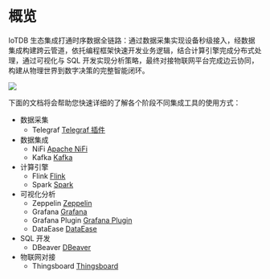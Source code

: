 <!--

    Licensed to the Apache Software Foundation (ASF) under one
    or more contributor license agreements.  See the NOTICE file
    distributed with this work for additional information
    regarding copyright ownership.  The ASF licenses this file
    to you under the Apache License, Version 2.0 (the
    "License"); you may not use this file except in compliance
    with the License.  You may obtain a copy of the License at
    
        http://www.apache.org/licenses/LICENSE-2.0
    
    Unless required by applicable law or agreed to in writing,
    software distributed under the License is distributed on an
    "AS IS" BASIS, WITHOUT WARRANTIES OR CONDITIONS OF ANY
    KIND, either express or implied.  See the License for the
    specific language governing permissions and limitations
    under the License.

-->

# 概览

IoTDB 生态集成打通时序数据全链路：通过数据采集实现设备秒级接入，经数据集成构建跨云管道，依托编程框架快速开发业务逻辑，结合计算引擎完成分布式处理，通过可视化与 SQL 开发实现分析策略，最终对接物联网平台完成边云协同，构建从物理世界到数字决策的完整智能闭环。

![](/img/eco-overview-n.png)

下面的文档将会帮助您快速详细的了解各个阶段不同集成工具的使用方式：

- 数据采集
  - Telegraf [Telegraf 插件](./Telegraf.md)
- 数据集成
  - NiFi [Apache NiFi](./NiFi-IoTDB.md)
  - Kafka [Kafka](./Programming-Kafka.md)
- 计算引擎
  - Flink [Flink](./Flink-IoTDB.md)
  - Spark [Spark](./Spark-IoTDB.md)
- 可视化分析
  - Zeppelin [Zeppelin](./Zeppelin-IoTDB_apache.md)
  - Grafana [Grafana](./Grafana-Connector.md)
  - Grafana Plugin [Grafana Plugin](./Grafana-Plugin.md)
  - DataEase [DataEase](./DataEase.md)
- SQL 开发
  - DBeaver [DBeaver](./DBeaver.md)
- 物联网对接 
  - Thingsboard [Thingsboard](./Thingsboard.md)